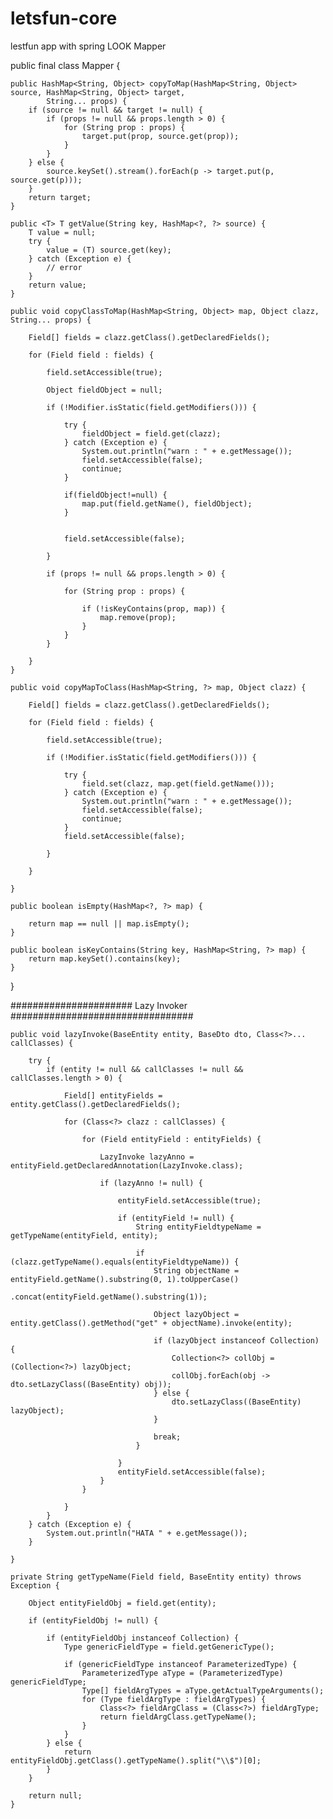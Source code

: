 # letsfun-core
lestfun app with spring
LOOK Mapper

public final class Mapper {

	public HashMap<String, Object> copyToMap(HashMap<String, Object> source, HashMap<String, Object> target,
			String... props) {
		if (source != null && target != null) {
			if (props != null && props.length > 0) {
				for (String prop : props) {
					target.put(prop, source.get(prop));
				}
			}
		} else {
			source.keySet().stream().forEach(p -> target.put(p, source.get(p)));
		}
		return target;
	}

	public <T> T getValue(String key, HashMap<?, ?> source) {
		T value = null;
		try {
			value = (T) source.get(key);
		} catch (Exception e) {
			// error
		}
		return value;
	}

	public void copyClassToMap(HashMap<String, Object> map, Object clazz, String... props) {

		Field[] fields = clazz.getClass().getDeclaredFields();

		for (Field field : fields) {

			field.setAccessible(true);

			Object fieldObject = null;

			if (!Modifier.isStatic(field.getModifiers())) {

				try {
					fieldObject = field.get(clazz);
				} catch (Exception e) {
					System.out.println("warn : " + e.getMessage());
					field.setAccessible(false);
					continue;
				}

				if(fieldObject!=null) {
					map.put(field.getName(), fieldObject);
				}
				

				field.setAccessible(false);

			}

			if (props != null && props.length > 0) {

				for (String prop : props) {

					if (!isKeyContains(prop, map)) {
						map.remove(prop);
					}
				}
			}

		}
	}

	public void copyMapToClass(HashMap<String, ?> map, Object clazz) {

		Field[] fields = clazz.getClass().getDeclaredFields();

		for (Field field : fields) {

			field.setAccessible(true);

			if (!Modifier.isStatic(field.getModifiers())) {

				try {
					field.set(clazz, map.get(field.getName()));
				} catch (Exception e) {
					System.out.println("warn : " + e.getMessage());
					field.setAccessible(false);
					continue;
				}
				field.setAccessible(false);

			}

		}

	}

	public boolean isEmpty(HashMap<?, ?> map) {

		return map == null || map.isEmpty();
	}

	public boolean isKeyContains(String key, HashMap<String, ?> map) {
		return map.keySet().contains(key);
	}
  
}

###################### Lazy Invoker #################################


	public void lazyInvoke(BaseEntity entity, BaseDto dto, Class<?>... callClasses) {

		try {
			if (entity != null && callClasses != null && callClasses.length > 0) {

				Field[] entityFields = entity.getClass().getDeclaredFields();

				for (Class<?> clazz : callClasses) {

					for (Field entityField : entityFields) {

						LazyInvoke lazyAnno = entityField.getDeclaredAnnotation(LazyInvoke.class);

						if (lazyAnno != null) {

							entityField.setAccessible(true);

							if (entityField != null) {
								String entityFieldtypeName = getTypeName(entityField, entity);

								if (clazz.getTypeName().equals(entityFieldtypeName)) {
									String objectName = entityField.getName().substring(0, 1).toUpperCase()
											.concat(entityField.getName().substring(1));

									Object lazyObject = entity.getClass().getMethod("get" + objectName).invoke(entity);

									if (lazyObject instanceof Collection) {
										Collection<?> collObj = (Collection<?>) lazyObject;
										collObj.forEach(obj -> dto.setLazyClass((BaseEntity) obj));
									} else {
										dto.setLazyClass((BaseEntity) lazyObject);
									}

									break;
								}

							}
							entityField.setAccessible(false);
						}
					}

				}
			}
		} catch (Exception e) {
			System.out.println("HATA " + e.getMessage());
		}

	}

	private String getTypeName(Field field, BaseEntity entity) throws Exception {

		Object entityFieldObj = field.get(entity);

		if (entityFieldObj != null) {

			if (entityFieldObj instanceof Collection) {
				Type genericFieldType = field.getGenericType();

				if (genericFieldType instanceof ParameterizedType) {
					ParameterizedType aType = (ParameterizedType) genericFieldType;
					Type[] fieldArgTypes = aType.getActualTypeArguments();
					for (Type fieldArgType : fieldArgTypes) {
						Class<?> fieldArgClass = (Class<?>) fieldArgType;
						return fieldArgClass.getTypeName();
					}
				}
			} else {
				return entityFieldObj.getClass().getTypeName().split("\\$")[0];
			}
		}

		return null;
	}
